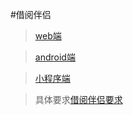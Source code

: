 #借阅伴侣
>[web端](https://github.com/futureGroup511/readerfriend-web)

>[android端](https://github.com/futureGroup511/readerfriend-android)

>[小程序端](https://github.com/futureGroup511/readerfriend-wechat)

>具体要求[借阅伴侣要求](http://www.cnsoftbei.com/bencandy.php?fid=148&aid=1532@)